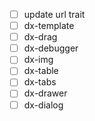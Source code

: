 - [ ] update url trait
- [ ] dx-template
- [ ] dx-drag
- [ ] dx-debugger
- [ ] dx-img
- [ ] dx-table
- [ ] dx-tabs
- [ ] dx-drawer
- [ ] dx-dialog